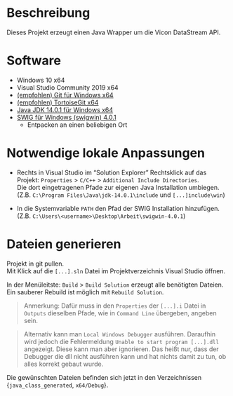 # Beschreibung
Dieses Projekt erzeugt einen Java Wrapper um die Vicon DataStream API.

# Software
* Windows 10 x64
* Visual Studio Community 2019 x64
* [(empfohlen) Git für Windows x64](https://git-scm.com/download/win)
* [(empfohlen) TortoiseGit x64](https://tortoisegit.org/download/)
* [Java JDK 14.0.1 für Windows x64](https://www.oracle.com/java/technologies/javase-jdk14-downloads.html)
* [SWIG für Windows (swigwin) 4.0.1](http://www.swig.org/download.html)
	* Entpacken an einen beliebigen Ort

# Notwendige lokale Anpassungen
* Rechts in Visual Studio im “Solution Explorer” Rechtsklick auf das Projekt: `Properties` > `C/C++` > `Additional Include Directories`.  
Die dort eingetragenen Pfade zur eigenen Java Installation umbiegen. (Z.B. `C:\Program Files\Java\jdk-14.0.1\include` und `[...]include\win`)

* In die Systemvariable `PATH` den Pfad der SWIG Installation hinzufügen. (Z.B. `C:\Users\<username>\Desktop\Arbeit\swigwin-4.0.1`)

# Dateien generieren
Projekt in git pullen.  
Mit Klick auf die `[...].sln` Datei im Projektverzeichnis Visual Studio öffnen.

In der Menüleitste: `Build` > `Build Solution` erzeugt alle benötigten Dateien.  
Ein sauberer Rebuild ist möglich mit `Rebuild Solution`.

> Anmerkung: Dafür muss in den `Properties` der `[...].i` Datei in `Outputs` dieselben Pfade, wie in `Command Line` übergeben, angeben sein.

> Alternativ kann man `Local Windows Debugger` ausführen. Daraufhin wird jedoch die Fehlermeldung `Unable to start program [...].dll` angezeigt. Diese kann man aber ignorieren. Das heißt nur, dass der Debugger die dll nicht ausführen kann und hat nichts damit zu tun, ob alles korrekt gebaut wurde.

Die gewünschten Dateien befinden sich jetzt in den Verzeichnissen {`java_class_generated`, `x64/Debug`}.

